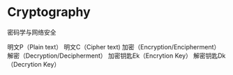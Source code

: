 Cryptography
============

密码学与网络安全

明文P（Plain text）
明文C（Cipher text)
加密（Encryption/Encipherment）
解密（Decryption/Decipherment）
加密钥匙Ek（Encrytion Key）
解密钥匙Dk（Decrytion Key）
